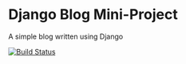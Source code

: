 # Django Blog Mini-Project

A simple blog written using Django

[![Build Status](https://travis-ci.org/scottymcandrew/django_blog.svg?branch=master)](https://travis-ci.com/scottymcandrew/django_blog)
